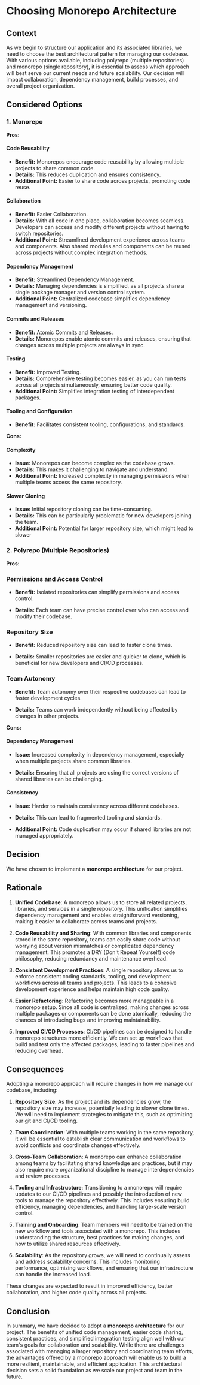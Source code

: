 # Choosing Monorepo Architecture

## Context

As we begin to structure our application and its associated libraries, we need to choose the best architectural pattern for managing our codebase. With various options available, including polyrepo (multiple repositories) and monorepo (single repository), it is essential to assess which approach will best serve our current needs and future scalability. Our decision will impact collaboration, dependency management, build processes, and overall project organization.

## Considered Options

### 1. Monorepo

**Pros:**

#### Code Reusability

- **Benefit:** Monorepos encourage code reusability by allowing multiple projects to share common code.
- **Details:** This reduces duplication and ensures consistency.
- **Additional Point:** Easier to share code across projects, promoting code reuse.

#### Collaboration

- **Benefit:** Easier Collaboration.
- **Details:** With all code in one place, collaboration becomes seamless. Developers can access and modify different projects without having to switch repositories.
- **Additional Point:** Streamlined development experience across teams and components. Also shared modules and components can be reused across projects without complex integration methods.

#### Dependency Management

- **Benefit:** Streamlined Dependency Management.
- **Details:** Managing dependencies is simplified, as all projects share a single package manager and version control system.
- **Additional Point:** Centralized codebase simplifies dependency management and versioning.

#### Commits and Releases

- **Benefit:** Atomic Commits and Releases.
- **Details:** Monorepos enable atomic commits and releases, ensuring that changes across multiple projects are always in sync.

#### Testing

- **Benefit:** Improved Testing.
- **Details:** Comprehensive testing becomes easier, as you can run tests across all projects simultaneously, ensuring better code quality.
- **Additional Point:** Simplifies integration testing of interdependent packages.

#### Tooling and Configuration

- **Benefit:** Facilitates consistent tooling, configurations, and standards.

**Cons:**

#### Complexity

- **Issue:** Monorepos can become complex as the codebase grows.
- **Details:** This makes it challenging to navigate and understand.
- **Additional Point:** Increased complexity in managing permissions when multiple teams access the same repository.

#### Slower Cloning

- **Issue:** Initial repository cloning can be time-consuming.
- **Details:** This can be particularly problematic for new developers joining the team.
- **Additional Point:** Potential for larger repository size, which might lead to slower

### 2. Polyrepo (Multiple Repositories)

**Pros:**

### Permissions and Access Control

- **Benefit:** Isolated repositories can simplify permissions and access control.

- **Details:** Each team can have precise control over who can access and modify their codebase.

### Repository Size

- **Benefit:** Reduced repository size can lead to faster clone times.

- **Details:** Smaller repositories are easier and quicker to clone, which is beneficial for new developers and CI/CD processes.

### Team Autonomy

- **Benefit:** Team autonomy over their respective codebases can lead to faster development cycles.

- **Details:** Teams can work independently without being affected by changes in other projects.

**Cons:**

#### Dependency Management

- **Issue:** Increased complexity in dependency management, especially when multiple projects share common libraries.

- **Details:** Ensuring that all projects are using the correct versions of shared libraries can be challenging.

#### Consistency

- **Issue:** Harder to maintain consistency across different codebases.

- **Details:** This can lead to fragmented tooling and standards.

- **Additional Point:** Code duplication may occur if shared libraries are not managed appropriately.

## Decision

We have chosen to implement a **monorepo architecture** for our project.

## Rationale

1.  **Unified Codebase**: A monorepo allows us to store all related projects, libraries, and services in a single repository. This unification simplifies dependency management and enables straightforward versioning, making it easier to collaborate across teams and projects.

2.  **Code Reusability and Sharing**: With common libraries and components stored in the same repository, teams can easily share code without worrying about version mismatches or complicated dependency management. This promotes a DRY (Don't Repeat Yourself) code philosophy, reducing redundancy and maintenance overhead.

3.  **Consistent Development Practices**: A single repository allows us to enforce consistent coding standards, tooling, and development workflows across all teams and projects. This leads to a cohesive development experience and helps maintain high code quality.

4.  **Easier Refactoring**: Refactoring becomes more manageable in a monorepo setup. Since all code is centralized, making changes across multiple packages or components can be done atomically, reducing the chances of introducing bugs and improving maintainability.

5.  **Improved CI/CD Processes**: CI/CD pipelines can be designed to handle monorepo structures more efficiently. We can set up workflows that build and test only the affected packages, leading to faster pipelines and reducing overhead.

## Consequences

Adopting a monorepo approach will require changes in how we manage our codebase, including:

1.  **Repository Size**: As the project and its dependencies grow, the repository size may increase, potentially leading to slower clone times. We will need to implement strategies to mitigate this, such as optimizing our git and CI/CD tooling.

2.  **Team Coordination**: With multiple teams working in the same repository, it will be essential to establish clear communication and workflows to avoid conflicts and coordinate changes effectively.

3.  **Cross-Team Collaboration**: A monorepo can enhance collaboration among teams by facilitating shared knowledge and practices, but it may also require more organizational discipline to manage interdependencies and review processes.

4.  **Tooling and Infrastructure**: Transitioning to a monorepo will require updates to our CI/CD pipelines and possibly the introduction of new tools to manage the repository effectively. This includes ensuring build efficiency, managing dependencies, and handling large-scale version control.

5.  **Training and Onboarding**: Team members will need to be trained on the new workflow and tools associated with a monorepo. This includes understanding the structure, best practices for making changes, and how to utilize shared resources effectively.

6.  **Scalability**: As the repository grows, we will need to continually assess and address scalability concerns. This includes monitoring performance, optimizing workflows, and ensuring that our infrastructure can handle the increased load.

These changes are expected to result in improved efficiency, better collaboration, and higher code quality across all projects.

## Conclusion

In summary, we have decided to adopt a **monorepo architecture** for our project. The benefits of unified code management, easier code sharing, consistent practices, and simplified integration testing align well with our team's goals for collaboration and scalability. While there are challenges associated with managing a larger repository and coordinating team efforts, the advantages offered by a monorepo approach will enable us to build a more resilient, maintainable, and efficient application. This architectural decision sets a solid foundation as we scale our project and team in the future.
